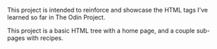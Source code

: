 This project is intended to reinforce and showcase the HTML tags I've learned so far in The Odin Project. 

This project is a basic HTML tree with a home page, and a couple sub-pages with recipes. 
